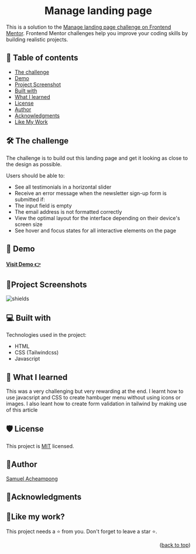 <a name="readme-top"></a>
<h1 align="center">Manage landing page</h1>

This is a solution to the [Manage landing page challenge on Frontend Mentor](https://www.frontendmentor.io/challenges/manage-landing-page-SLXqC6P5). Frontend Mentor challenges help you improve your coding skills by building realistic projects. 


## 📝 Table of contents

  - [The challenge](#the-challenge)
  - [Demo](#demo)
  - [Project Screenshot](#screenshot)
  - [Built with](#built-with)
  - [What I learned](#what-i-learned)
  - [License](#license)
  - [Author](#author)
  - [Acknowledgments](#acknowledgments)
  - [Like My Work](#like-my-work)

## 🛠 The challenge <a id="the-challenge"></a>

The challenge is to build out this landing page and get it looking as close to the design as possible.

Users should be able to:

- See all testimonials in a horizontal slider
- Receive an error message when the newsletter sign-up form is submitted if:
- The input field is empty
- The email address is not formatted correctly
- View the optimal layout for the interface depending on their device's screen size
- See hover and focus states for all interactive elements on the page

## 🚀 Demo <a id="demo"></a>

<h4><a href="https://yawsamcode.github.io/manage-landing-page-built-with-tailwindcss/">  Visit Demo 👉</a></h4>


## 📸Project Screenshots <a id="screenshot"></a>

<img src="https://res.cloudinary.com/dlykqebw2/image/upload/v1703282263/desktop-design_c8ifov.jpg" alt="shields">


  
## 💻 Built with <a id="built-with"></a>

Technologies used in the project:

*  HTML
*  CSS (Tailwindcss)
*  Javascript 
  

## 📖 What I learned <a id="what-i-learned"></a>

<p>This was a very challenging but very rewarding at the end. 
I learnt how to use javacsript and CSS to create hambuger menu without using icons or images. 
I also leant how to create form validation in tailwind by making use 
of this article <a href="https://dev.to/deyemiobaa/adding-custom-validation-to-a-form-with-tailwindcss-1e7d"></a>
</p>

## 🛡️ License <a id="license"></a>

This project is [MIT](/LICENSE) licensed.

## 🤴Author <a id="author"></a>

[Samuel Acheampong](https://www.linkedin.com/in/yawsamcode/)

## 🤝Acknowledgments <a id="acknowledgments"></a>


## 💖Like my work? <a id="like-my-work"></a>

This project needs a ⭐️ from you. Don't forget to leave a star ⭐️.   

<p align="right">(<a href="#readme-top">back to top</a>)</p>

